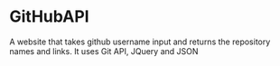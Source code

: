 # GitHubAPI
A website that takes github username input and returns the repository names and links. It uses Git API, JQuery and JSON
